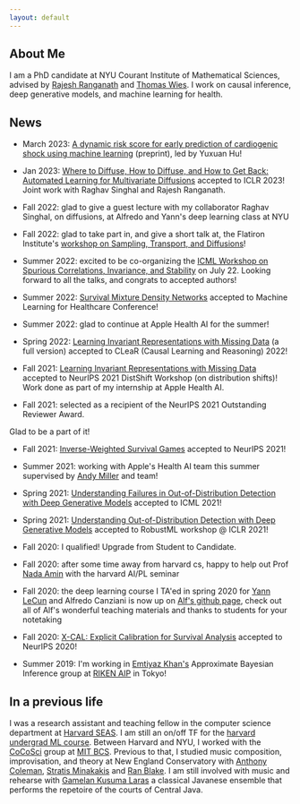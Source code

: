 ```yaml
---
layout: default
---
```


## About Me

I am a PhD candidate at NYU Courant Institute of Mathematical Sciences,
advised by [Rajesh Ranganath](https://cims.nyu.edu/~rajeshr/) and 
[Thomas Wies](https://cs.nyu.edu/wies/). I work on causal inference, deep generative models,
and machine learning for health.


<!--
I work on survival analysis, 
causal inference, and machine learning for health.
-->

<!--
I work on survival analysis, 
causal inference, and representation learning problems with a focus on machine learning for health.
-->

## News

<!---
* March 2023: excited to hear that we will be running the second iteration of our ICML workshop on Spurious Correlations, Invariance, and Stability, at ICML 2023! More info
and call for papers TBA soon!
--->

<!--
* March 2023: glad to be chosen for the Meta AI Mentorship program!
-->

* March 2023: [A dynamic risk score for early prediction of cardiogenic shock using machine learning](https://arxiv.org/abs/2303.12888) (preprint), led by Yuxuan Hu!

* Jan 2023: [Where to Diffuse, How to Diffuse, and How to Get Back: Automated Learning for Multivariate Diffusions](https://arxiv.org/abs/2302.07261) accepted to ICLR 2023! Joint work with Raghav Singhal and Rajesh Ranganath.

* Fall 2022: glad to give a guest lecture with my collaborator Raghav Singhal, on diffusions, at Alfredo and Yann's deep learning class at NYU

* Fall 2022: glad to take part in, and give a short talk at, the Flatiron Institute's [workshop on Sampling, Transport, and Diffusions](https://sites.google.com/view/sampling-transport-diffusions/home)!

* Summer 2022: excited to be co-organizing the [ICML Workshop on Spurious Correlations, Invariance, and Stability](https://sites.google.com/view/scis-workshop/home) 
on July 22. Looking forward to all the talks, and congrats to accepted authors!

* Summer 2022: [Survival Mixture Density Networks](https://arxiv.org/pdf/2208.10759.pdf)
accepted to Machine Learning for Healthcare Conference!

* Summer 2022: glad to continue at Apple Health AI for the summer!

* Spring 2022: [Learning Invariant Representations with Missing Data](https://arxiv.org/pdf/2112.00881.pdf)
(a full version) accepted to CLeaR (Causal Learning and Reasoning) 2022!

* Fall 2021: [Learning Invariant Representations with Missing Data](https://arxiv.org/pdf/2112.00881.pdf) accepted to NeurIPS 2021 DistShift Workshop (on distribution shifts)!
Work done as part of my internship at Apple Health AI.

* Fall 2021: selected as a recipient of the NeurIPS 2021 Outstanding Reviewer Award. 
<!--Meaningful to me since it was my first time reviewing.
-->
Glad to be a part of it!

* Fall 2021: [Inverse-Weighted Survival Games](https://arxiv.org/pdf/2111.08175.pdf) accepted to NeurIPS 2021! 

* Summer 2021: working with Apple's Health AI team this summer supervised by [Andy Miller](https://andymiller.github.io/) and team!

<!--
* Spring 2021: some work on games for training survival models in submission! Work by myself\*, Xintian Han\*, Aahlad Puli, Thomas Wies, Adler J. Perotte, and Rajesh Ranganath.
-->
	
* Spring 2021: [Understanding Failures in Out-of-Distribution Detection with Deep Generative Models](https://arxiv.org/pdf/2107.06908.pdf) accepted to ICML 2021! 

* Spring 2021: [Understanding Out-of-Distribution Detection with Deep Generative Models](https://sites.google.com/connect.hku.hk/robustml-2021/accepted-papers/paper-045) accepted to RobustML workshop @ ICLR 2021! 

* Fall 2020: I qualified! Upgrade from Student to Candidate. 

* Fall 2020: after some time away from harvard cs, happy to help out Prof [Nada Amin](https://namin.seas.harvard.edu/people/nada-amin) with the harvard AI/PL seminar 

* Fall 2020: the deep learning course I TA'ed in spring 2020 for [Yann LeCun](http://yann.lecun.com/) and Alfredo Canziani is now up on [Alf's github page](https://atcold.github.io/pytorch-Deep-Learning/), check out all of Alf's wonderful teaching materials and thanks to students for your notetaking

* Fall 2020: [X-CAL: Explicit Calibration for Survival Analysis](https://arxiv.org/pdf/2101.05346.pdf) accepted to NeurIPS 2020! 

* Summer 2019: I'm working in [Emtiyaz Khan's](https://emtiyaz.github.io/) Approximate Bayesian Inference group at [RIKEN AIP](https://aip.riken.jp/) in Tokyo!

## In a previous life

I was a research assistant and teaching fellow in the computer science department 
at [Harvard SEAS](https://www.seas.harvard.edu/).
I am still an on/off TF for the 
[harvard undergrad ML course](https://harvard-ml-courses.github.io/cs181-web/).
Between Harvard and NYU, I worked with the 
[CoCoSci](http://cocosci.mit.edu/) group at 
[MIT BCS](https://bcs.mit.edu/).
Previous to that, I studied music composition, improvisation, and theory 
at New England Conservatory with 
[Anthony Coleman](https://en.wikipedia.org/wiki/Anthony_Coleman),
[Stratis Minakakis](https://www.stratisminakakis.info) 
and [Ran Blake](https://ranblake.com/).
I am still involved with music and rehearse with
[Gamelan Kusuma Laras](https://kusumalaras.org/) a classical Javanese ensemble 
that performs the repetoire of the courts of Central Java.

<!--
<p>
Mark Goldstein<br>
<a href="https://en.wikipedia.org/wiki/Courant_Institute_of_Mathematical_Sciences">Courant Institute of Mathematical Sciences</a><br>
pronouns: he/him/his <br>
</p>
-->

  <!---
    I'm curious about how we can understand phenomena in and around us
    (e.g. in healthcare, environment, art)
    with a mix of mechanistic and probabilistic explanations.
    For this reason I work on methodology in inference.
    If we then use such models to make decisions, we should explore
    what it means to do so safely.
    <br> 
-->


<!-- this cool <a href="https://pl-ai-seminar.seas.harvard.edu/">seminar on the intersection of AI and PL research</a> -->

<!--
Previously, I was a research assistant and teaching fellow in the Computer Science department at <a href="https://www.seas.harvard.edu/">Harvard SEAS</a>, 
where I worked primarily with <a href="https://www.seltzer.com/margo/">Margo Seltzer</a> and taught primarily for
<a href="https://finale.seas.harvard.edu/">Finale Doshi-Velez</a> and <a href="http://nlp.seas.harvard.edu/rush.html">Sasha Rush</a>. Between Harvard and NYU, I worked
with the <a href="http://cocosci.mit.edu/">CoCoSci</a> group at <a href="https://bcs.mit.edu/">MIT BCS</a> on model-based RL under
<a href="https://cbmm.mit.edu/about/people/tsividis">Pedro Tsividis</a> and <a href="http://cocosci.mit.edu/josh">Josh Tenenbaum</a>.
-->

